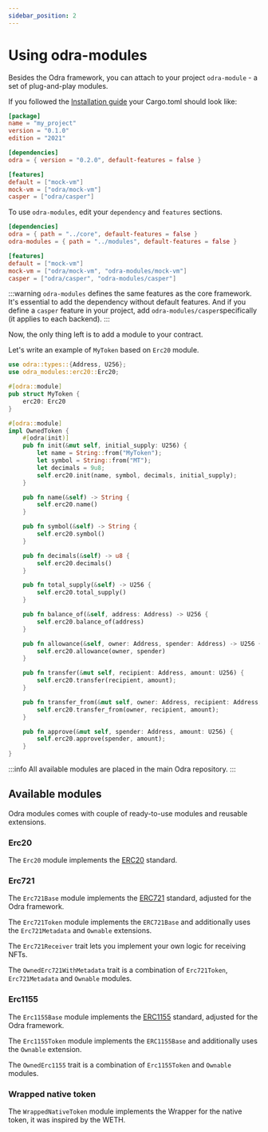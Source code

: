 ```yaml
---
sidebar_position: 2
---
```


# Using odra-modules

Besides the Odra framework, you can attach to your project `odra-module` - a set of plug-and-play modules.

If you followed the [Installation guide](../getting-started/installation.md) your Cargo.toml should look like:

```toml title=Cargo.toml
[package]
name = "my_project"
version = "0.1.0"
edition = "2021"

[dependencies]
odra = { version = "0.2.0", default-features = false }

[features]
default = ["mock-vm"]
mock-vm = ["odra/mock-vm"]
casper = ["odra/casper"]
```

To use `odra-modules`, edit your `dependency` and `features` sections.

```toml title=Cargo.toml
[dependencies]
odra = { path = "../core", default-features = false }
odra-modules = { path = "../modules", default-features = false }

[features]
default = ["mock-vm"]
mock-vm = ["odra/mock-vm", "odra-modules/mock-vm"]
casper = ["odra/casper", "odra-modules/casper"]
```

:::warning
`odra-modules` defines the same features as the core framework. It's essential to add the dependency without default features. And if you define a `casper` feature in your project, add `odra-modules/casper`specifically (it applies to each backend).
:::

Now, the only thing left is to add a module to your contract.

Let's write an example of `MyToken` based on `Erc20` module.

```rust
use odra::types::{Address, U256};
use odra_modules::erc20::Erc20;

#[odra::module]
pub struct MyToken {
    erc20: Erc20
}

#[odra::module]
impl OwnedToken {
    #[odra(init)]
    pub fn init(&mut self, initial_supply: U256) {
        let name = String::from("MyToken");
        let symbol = String::from("MT");
        let decimals = 9u8;
        self.erc20.init(name, symbol, decimals, initial_supply);
    }

    pub fn name(&self) -> String {
        self.erc20.name()
    }

    pub fn symbol(&self) -> String {
        self.erc20.symbol()
    }

    pub fn decimals(&self) -> u8 {
        self.erc20.decimals()
    }

    pub fn total_supply(&self) -> U256 {
        self.erc20.total_supply()
    }

    pub fn balance_of(&self, address: Address) -> U256 {
        self.erc20.balance_of(address)
    }

    pub fn allowance(&self, owner: Address, spender: Address) -> U256 {
        self.erc20.allowance(owner, spender)
    }

    pub fn transfer(&mut self, recipient: Address, amount: U256) {
        self.erc20.transfer(recipient, amount);
    }

    pub fn transfer_from(&mut self, owner: Address, recipient: Address, amount: U256) {
        self.erc20.transfer_from(owner, recipient, amount);
    }

    pub fn approve(&mut self, spender: Address, amount: U256) {
        self.erc20.approve(spender, amount);
    }
}
```

:::info
All available modules are placed in the main Odra repository.
:::

## Available modules

Odra modules comes with couple of ready-to-use modules and reusable extensions.

### Erc20

The `Erc20` module implements the [ERC20](https://eips.ethereum.org/EIPS/eip-20) standard.

### Erc721

The `Erc721Base` module implements the [ERC721](https://eips.ethereum.org/EIPS/eip-721) standard, adjusted for the Odra framework.

The `Erc721Token` module implements the `ERC721Base` and additionally uses
the `Erc721Metadata` and `Ownable` extensions.

The `Erc721Receiver` trait lets you implement your own logic for receiving NFTs.

The `OwnedErc721WithMetadata` trait is a combination of `Erc721Token`, `Erc721Metadata` and `Ownable` modules.

### Erc1155

The `Erc1155Base` module implements the [ERC1155](https://eips.ethereum.org/EIPS/eip-1155) standard, adjusted for the Odra framework.

The `Erc1155Token` module implements the `ERC1155Base` and additionally uses the `Ownable` extension.

The `OwnedErc1155` trait is a combination of `Erc1155Token` and `Ownable` modules.

### Wrapped native token

The `WrappedNativeToken` module implements the Wrapper for the native token,
it was inspired by the WETH.